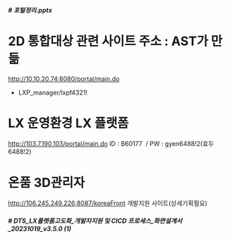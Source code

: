 ##### # 포털정리.pptx
# 2D 통합대상 관련 사이트 주소 : AST가 만듦
http://10.10.20.74:8080/portal/main.do
  - LXP_manager/lxpf4321!

# LX 운영환경 LX 플랫폼 
http://103.7.190.103/portal/main.do
ID : B60177  / PW : gyen6488!2(효두6488!2)

# 온품 3D관리자
http://106.245.249.226:8087/koreaFront
개발지원 사이트(상세기획필요)

##### # DTS_LX플랫폼고도화_개발자지원 및 CICD 프로세스_화면설계서_20231019_v3.5.0 (1)

